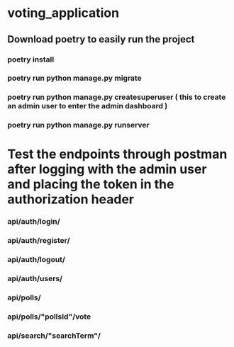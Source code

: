 # voting_application

## Download poetry to easily run the project

### poetry install
### poetry run python manage.py migrate
### poetry run python manage.py createsuperuser ( this to create an admin user to enter the admin dashboard )
### poetry run python manage.py runserver

# Test the endpoints through postman after logging with the admin user and placing the token in the authorization header

### api/auth/login/
### api/auth/register/
### api/auth/logout/
### api/auth/users/
### api/polls/
### api/polls/"pollsId"/vote
### api/search/"searchTerm"/
